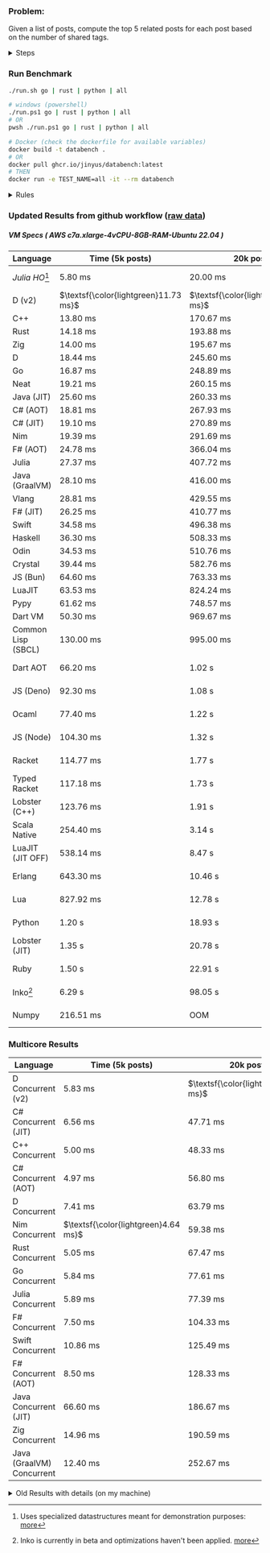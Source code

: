 ### Problem:

Given a list of posts, compute the top 5 related posts for each post based on the number of shared tags.

<details>
<summary> Steps </summary>

-   Read the posts JSON file.
-   Iterate over the posts and populate a map containing: `tag -> List<int>`, with the int representing the post index of each post with that tag.
-   Iterate over the posts and for each post:
    -   Create a map: `PostIndex -> int` to track the number of shared tags
    -   For each tag, Iterate over the posts that have that tag
    -   For each post, increment the shared tag count in the map.
-   Sort the related posts by the number of shared tags.
-   Write the top 5 related posts for each post to a new JSON file.
</details>

### Run Benchmark

```bash
./run.sh go | rust | python | all

# windows (powershell)
./run.ps1 go | rust | python | all
# OR
pwsh ./run.ps1 go | rust | python | all

# Docker (check the dockerfile for available variables)
docker build -t databench .
# OR
docker pull ghcr.io/jinyus/databench:latest
# THEN
docker run -e TEST_NAME=all -it --rm databench
```

<details>
<summary> Rules </summary>

<h3>No:</h3>

-   FFI (including assembly inlining)
-   Unsafe code blocks
-   Custom benchmarking
-   Disabling runtime checks (bounds etc)
-   Specific hardware targeting
-   SIMD for single threaded solutions
-   Hardcoding number of posts
-   Lazy evaluation (Unless results are computed at runtime and timed)
-   Computation Caching

<h3>Must:</h3>

-   Support up to 100,000 posts
-   Support UTF8 strings
-   Parse json at runtime
-   Support up to 100 tags
-   Represent tags as strings
-   Be production ready
-   Use less than 8GB of memory
</details>

### Updated Results from github workflow ([raw data](https://github.com/jinyus/related_post_gen/blob/main/raw_results.md))

##### VM Specs ( AWS c7a.xlarge-4vCPU-8GB-RAM-Ubuntu 22.04 )

| Language           | Time (5k posts)                       | 20k posts                              | 60k posts                              | Total     |
| ------------------ | ------------------------------------- | -------------------------------------- | -------------------------------------- | --------- |
| _Julia HO_[^1] | 5.80 ms | 20.00 ms | 89.33 ms | 115.13 ms |
| D (v2) | $\textsf{\color{lightgreen}11.73 ms}$ | $\textsf{\color{lightgreen}123.60 ms}$ | $\textsf{\color{lightgreen}972.19 ms}$ | 1.11 s |
| C++ | 13.80 ms | 170.67 ms | 1.45 s | 1.63 s |
| Rust | 14.18 ms | 193.88 ms | 1.68 s | 1.89 s |
| Zig | 14.00 ms | 195.67 ms | 1.68 s | 1.89 s |
| D | 18.44 ms | 245.60 ms | 2.09 s | 2.35 s |
| Go | 16.87 ms | 248.89 ms | 2.15 s | 2.42 s |
| Neat | 19.21 ms | 260.15 ms | 2.14 s | 2.42 s |
| Java (JIT) | 25.60 ms | 260.33 ms | 2.20 s | 2.48 s |
| C# (AOT) | 18.81 ms | 267.93 ms | 2.35 s | 2.63 s |
| C# (JIT) | 19.10 ms | 270.89 ms | 2.34 s | 2.63 s |
| Nim | 19.39 ms | 291.69 ms | 2.52 s | 2.84 s |
| F# (AOT) | 24.78 ms | 366.04 ms | 3.23 s | 3.62 s |
| Julia | 27.37 ms | 407.72 ms | 3.62 s | 4.05 s |
| Java (GraalVM) | 28.10 ms | 416.00 ms | 3.63 s | 4.07 s |
| Vlang | 28.81 ms | 429.55 ms | 3.74 s | 4.20 s |
| F# (JIT) | 26.25 ms | 410.77 ms | 3.92 s | 4.36 s |
| Swift | 34.58 ms | 496.38 ms | 4.17 s | 4.70 s |
| Haskell | 36.30 ms | 508.33 ms | 4.42 s | 4.96 s |
| Odin | 34.53 ms | 510.76 ms | 4.47 s | 5.02 s |
| Crystal | 39.44 ms | 582.76 ms | 5.13 s | 5.75 s |
| JS (Bun) | 64.60 ms | 763.33 ms | 6.32 s | 7.15 s |
| LuaJIT | 63.53 ms | 824.24 ms | 6.72 s | 7.61 s |
| Pypy | 61.62 ms | 748.57 ms | 6.83 s | 7.64 s |
| Dart VM | 50.30 ms | 969.67 ms | 7.51 s | 8.53 s |
| Common Lisp (SBCL) | 130.00 ms | 995.00 ms | 8.37 s | 9.49 s |
| Dart AOT | 66.20 ms | 1.02 s | 8.97 s | 10.05 s |
| JS (Deno) | 92.30 ms | 1.08 s | 10.19 s | 11.36 s |
| Ocaml | 77.40 ms | 1.22 s | 10.14 s | 11.43 s |
| JS (Node) | 104.30 ms | 1.32 s | 12.39 s | 13.81 s |
| Racket | 114.77 ms | 1.77 s | 14.12 s | 16.01 s |
| Typed Racket | 117.18 ms | 1.73 s | 14.18 s | 16.02 s |
| Lobster (C++) | 123.76 ms | 1.91 s | 16.66 s | 18.69 s |
| Scala Native | 254.40 ms | 3.14 s | 25.70 s | 29.10 s |
| LuaJIT (JIT OFF) | 538.14 ms | 8.47 s | 66.93 s | 75.94 s |
| Erlang | 643.30 ms | 10.46 s | 94.95 s | 106.06 s |
| Lua | 827.92 ms | 12.78 s | 113.92 s | 127.53 s |
| Python | 1.20 s | 18.93 s | 169.05 s | 189.18 s |
| Lobster (JIT) | 1.35 s | 20.78 s | 195.33 s | 217.46 s |
| Ruby | 1.50 s | 22.91 s | 213.64 s | 238.05 s |
| Inko[^2] | 6.29 s | 98.05 s | 875.39 s | 979.73 s |
| Numpy | 216.51 ms | OOM | 3.27 s | Infinity s |

### Multicore Results

| Language       | Time (5k posts) | 20k posts        | 60k posts        | Total     |
| -------------- | --------------- | ---------------- | ---------------- | --------- |
| D Concurrent (v2) | 5.83 ms | $\textsf{\color{lightgreen}44.35 ms}$ | $\textsf{\color{lightgreen}265.80 ms}$ | 315.98 ms |
| C# Concurrent (JIT) | 6.56 ms | 47.71 ms | 378.32 ms | 432.59 ms |
| C++ Concurrent | 5.00 ms | 48.33 ms | 390.00 ms | 443.33 ms |
| C# Concurrent (AOT) | 4.97 ms | 56.80 ms | 458.21 ms | 519.98 ms |
| D Concurrent | 7.41 ms | 63.79 ms | 465.82 ms | 537.03 ms |
| Nim Concurrent | $\textsf{\color{lightgreen}4.64 ms}$ | 59.38 ms | 497.93 ms | 561.95 ms |
| Rust Concurrent | 5.05 ms | 67.47 ms | 541.40 ms | 613.93 ms |
| Go Concurrent | 5.84 ms | 77.61 ms | 642.69 ms | 726.14 ms |
| Julia Concurrent | 5.89 ms | 77.39 ms | 660.25 ms | 743.54 ms |
| F# Concurrent | 7.50 ms | 104.33 ms | 904.33 ms | 1.02 s |
| Swift Concurrent | 10.86 ms | 125.49 ms | 1.01 s | 1.15 s |
| F# Concurrent (AOT) | 8.50 ms | 128.33 ms | 1.14 s | 1.28 s |
| Java Concurrent (JIT) | 66.60 ms | 186.67 ms | 1.16 s | 1.41 s |
| Zig Concurrent | 14.96 ms | 190.59 ms | 1.59 s | 1.79 s |
| Java (GraalVM) Concurrent | 12.40 ms | 252.67 ms | 1.84 s | 2.11 s |

<details>
<summary> Old Results with details (on my machine) </summary>

| Language   | Processing Time | Total (+ I/O) | Details                                                                                                                                                                                                                                                                                         |
| ---------- | --------------- | ------------- | ----------------------------------------------------------------------------------------------------------------------------------------------------------------------------------------------------------------------------------------------------------------------------------------------- |
| Rust       | -               | 4.5s          | Initial                                                                                                                                                                                                                                                                                         |
| Rust v2    | -               | 2.60s         | Replace std HashMap with fxHashMap by [phazer99](https://www.reddit.com/r/rust/comments/16plgok/comment/k1rtr4x/?utm_source=share&utm_medium=web2x&context=3)                                                                                                                                   |
| Rust v3    | -               | 1.28s         | Preallocate and reuse map and unstable sort by [vdrmn](https://www.reddit.com/r/rust/comments/16plgok/comment/k1rzo7g/?utm_source=share&utm_medium=web2x&context=3) and [Darksonn](https://www.reddit.com/r/rust/comments/16plgok/comment/k1rzwdx/?utm_source=share&utm_medium=web2x&context=3) |
| Rust v4    | -               | 0.13s         | Use Post index as key instead of Pointer and Binary Heap by [RB5009](https://www.reddit.com/r/rust/comments/16plgok/comment/k1s5ea0/?utm_source=share&utm_medium=web2x&context=3)                                                                                                               |
| Rust v5    | 38ms            | 52ms          | Rm hashing from loop and use vec[count] instead of map[index]count by RB5009                                                                                                                                                                                                                    |
| Rust v6    | 23ms            | 36ms          | Optimized Binary Heap Ops by [scottlamb](https://github.com/jinyus/related_post_gen/pull/12)                                                                                                                                                                                                    |
| Rust Rayon | 9ms             | 22ms          | Parallelize by [masmullin2000](https://github.com/jinyus/related_post_gen/pull/4)                                                                                                                                                                                                               |
| Rust Rayon | 8ms             | 22ms          | Remove comparison out of hot loop                                                                                                                                                                                                                                                               |
| ⠀          | ⠀               | ⠀             | ⠀                                                                                                                                                                                                                                                                                               |
| Go         | -               | 1.5s          | Initial                                                                                                                                                                                                                                                                                         |
| Go v2      | -               | 80ms          | Add rust optimizations                                                                                                                                                                                                                                                                          |
| Go v3      | 56ms            | 70ms          | Use goccy/go-json                                                                                                                                                                                                                                                                               |
| Go v3      | 34ms            | 55ms          | Use generic binaryheap by [DrBlury](https://github.com/jinyus/related_post_gen/pull/7)                                                                                                                                                                                                          |
| Go v4      | 26ms            | 50ms          | Replace binary heap with custom priority queue                                                                                                                                                                                                                                                  |
| Go v5      | 20ms            | 43ms          | Remove comparison out of hot loop                                                                                                                                                                                                                                                               |
| Go Con     | 10ms            | 33ms          | Go concurrency by [tirprox](https://github.com/jinyus/related_post_gen/pull/17) and [DrBlury](https://github.com/jinyus/related_post_gen/pull/8)                                                                                                                                                |
| Go Con v2  | 5ms             | 29ms          | Use arena, use waitgroup, rm binheap by [DrBlury](https://github.com/jinyus/related_post_gen/pull/20)                                                                                                                                                                                           |
| ⠀          | ⠀               | ⠀             | ⠀                                                                                                                                                                                                                                                                                               |
| Python     | -               | 7.81s         | Initial                                                                                                                                                                                                                                                                                         |
| Python v2  | 1.35s           | 1.53s         | Add rust optimizations by [dave-andersen](https://github.com/jinyus/related_post_gen/pull/10)                                                                                                                                                                                                   |
| Numpy      | 0.57s           | 0.85s         | Numpy implementation by [Copper280z](https://github.com/jinyus/related_post_gen/pull/11)                                                                                                                                                                                                        |
| ⠀          | ⠀               | ⠀             | ⠀                                                                                                                                                                                                                                                                                               |
| Crystal    | 50ms            | 96ms          | Inital w/ previous optimizations                                                                                                                                                                                                                                                                |
| Crystal v2 | 33ms            | 72ms          | Replace binary heap with custom priority queue                                                                                                                                                                                                                                                  |
| ⠀          | ⠀               | ⠀             | ⠀                                                                                                                                                                                                                                                                                               |
| Odin       | 110ms           | 397ms         | Ported from golang code                                                                                                                                                                                                                                                                         |
| Odin v2    | 104ms           | 404ms         | Remove comparison out of hot loop                                                                                                                                                                                                                                                               |
| ⠀          | ⠀               | ⠀             | ⠀                                                                                                                                                                                                                                                                                               |
| Dart VM    | 125ms           | 530ms         | Ported from golang code                                                                                                                                                                                                                                                                         |
| Dart bin   | 274ms           | 360ms         | Compiled executable                                                                                                                                                                                                                                                                             |
| ⠀          | ⠀               | ⠀             | ⠀                                                                                                                                                                                                                                                                                               |
| Vlang      | 339ms           | 560ms         | Ported from golang code                                                                                                                                                                                                                                                                         |
| ⠀          | ⠀               | ⠀             | ⠀                                                                                                                                                                                                                                                                                               |
| Zig        | 80ms            | 110ms         | Provided by [akhildevelops](https://github.com/jinyus/related_post_gen/pull/30)                                                                                                                                                                                                                 |

</details>

[^1]: Uses specialized datastructures meant for demonstration purposes: [more](https://github.com/LilithHafner/Jokes/tree/main/SuperDataStructures.jl)
[^2]: Inko is currently in beta and optimizations haven't been applied. [more](https://github.com/jinyus/related_post_gen/pull/440#issuecomment-1816583612)